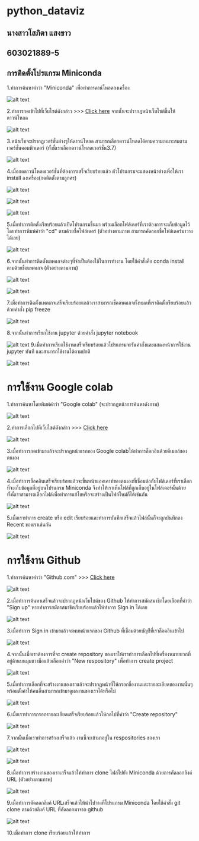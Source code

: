 # python_dataviz
## นางสาวโสภิตา  แสงขาว 
## 603021889-5 

## การติดตั้งโปรแกรม Miniconda
1.ทำการค้นหาคำว่า "Miniconda" เพื่อทำการดาน์โหลดลงเครื่อง

![alt text](1.1.1.png)

2.ทำการกดเข้าไปที่เว็บไซต์ดังกล่าว >>> [Click here](https://docs.conda.io/en/latest/miniconda.html)         จากนั้นจะปรากฎหน้าเว็บไซต์ขึ้นให้ดาวน์โหลด

![alt text](1.png)

3.หน้าเว็บจะปรากฏเวอร์ชั่นต่างๆให้ดาวน์โหลด สามารถเลือกดาวน์โหลดได้ตามความเหมาะสมตามเวอร์ชั่นคอมพิวเตอร์ (ทั้งนี้เราเลือกดาวน์โหลดเวอร์ชั่น3.7)

![alt text](2.png)

4.เมื่อกดดาวน์โหลดเวอร์ชั่นที่ต้องการเสร็จเรียบร้อยแล้ว ตัวโปรแกรมจะแสดงหน้าต่างเพื่อให้เรา install ลงเครื่อง(กดติดตั้งตามลูกศร)

![alt text](3.png)

![alt text](4.png)

![alt text](5.png)

5.เมื่อทำการติดตั้งเรียบร้อยแล้วเปิดโปรแกรมขึ้นมา พร้อมเลือกโฟล์เดอร์ที่เราต้องการจะเก็บข้อมูลไว้โดยทำการพิมพ์คำว่า "cd" ตามด้วยชื่อโฟล์เดอร์ (ตัวอย่างตามภาพ สามารถคัดลอกชื่อโฟล์เดอร์มาวางได้เลย)

![alt text](88.png) 

6.จากนั้นทำการติดตั้งแพคเกจต่างๆที่จำเป็นต้องใช้ในการทำงาน โดยใช้คำสั่งคือ conda install ตามด้วยชื่อแพคเกจ (ตัวอย่างตามภาพ)

![alt text](1.1.png) 

![alt text](1.2PNG.PNG)

7.เมื่อทำการติดตั้งแพคเกจเสร็จเรียบร้อยแลล้วเราสามารถเช็คอพคเกจทั้งหมดที่เราติดตั้งเรียบร้อยแล้วด้วยคำสั่ง pip freeze

![alt text](2.1.png)

8.จากนั้นทำการเรียกใช้งาน jupyter ด้วยคำสั่ง jupyter notebook

![alt text](2.2.png)
9.เมื่อทำการเรียกใช้งานเสร็จเรียบร้อยแล้วโปรแกรมจะรันคำสั่งและแสดงหน้าการใช้งาน jupyter ทันที และสามารถใช้งานได้ตามปกติ

![alt text](2.3.png)

# การใช้งาน Google colab
1.ทำการค้นหาโดยพิมพ์คำว่า "Google colab" (จะปรากฏหน้าการค้นหาดังภาพ)

![alt text](6.PNG)

2.ทำการเลือกไปที่เว็บไซต์ดังกล่าว >>> [Click here](https://colab.research.google.com/notebooks/welcome.ipynb)

![alt text](99.PNG)

3.เมื่อทำการกดเข้ามาแล้วจะปรากฎหน้าแรกของ Google colabให้ทำการล็อกอินด้วยอีเมลล์ของตนเอง

![alt text](7.PNG)

4.เมื่อทำการล็อคอินเสร็จเรียบร้อยแล้วจะขึ้นหน้าแอคเคาท์ของตนเองที่เชื่อมต่อกับโฟล์เดอร์ที่เราเลือกที่จะเก็บข้อมูลที่อยู่บนโปรแกรม Miniconda จึงทำให้เราเห็นไฟล์ที่ถูกเก็บอยู่ในโฟล์เดอร์นั้นด้วยทั้งนี้เราสามารถเลือกไฟล์เพื่อทำการแก้ไขหรือจะสร้างเป็นไฟล์ใหม่ก็ได้เช่นกัน

![alt text](8.PNG)

5.เมื่อเราทำการ create หรือ edit เรียบร้อยและทำการบันทึกเสร็จแล้วไฟล์นั้นก็จะถูกบันทึกลง Recent ของเราเช่นกัน

![alt text](77.PNG)

# การใช้งาน Github
1.ทำการค้นหาคำว่า "Github.com" >>> [Click here](https://github.com/)

![alt text](9.PNG)

2.เมื่อทำการค้นหาเสร็จแล้วจะปรากฏหน้าเว็บไซต์ของ Github ให้ทำการสมัคสมาชิกโดยเลือกที่คำว่า "Sign up" หากทำการสมัตรสมาชิกเรียบร้อยแล้วให้ทำการ Sign in ได้เลย

![alt text](10.PNG)

3.เมื่อทำการ Sign in เข้ามาแล้วจะพบหน้าแรกของ Github ที่เชื่อมด้วยบัญชีที่เราล็อคอินเข้าไป

![alt text](11.PNG)

4.จากนั้นเมื่อเราต้องการที่จะ create repository ของเราให้เราทำการเลือกไปที่เครื่องหมายบวกที่อยู่ด้านบนมุมขวามือแล้วเลือกคำว่า "New respository" เพื่อทำการ create project

![alt text](12.PNG)

5.เมื่อทำการเลือกที่จะสร้างงานของเราแล้วจะปรากฏหน้าที่ให้กรอกชื่องานและรายละเอียดของงานนั้นๆพร้อมตั้งค่าให้คนอื่นสามารถเข้ามาดูผลงานของเราได้หรือไม่

![alt text](13.PNG)

6.เมื่อเราทำการกรอกรายละเอียดเสร็จเรียบร้อยแล้วให้กดไปที่คำว่า "Create repository"

![alt text](66.PNG)

7.จากนั้นเมื่อเราทำการสร้างเสร็จแล้ว งานนี้จะเข้ามาอยู่ใน respositories ของเรา

![alt text](55.PNG)

![alt text](44.PNG)

8.เมื่อทำการสร้างงานของเราเสร็จแล้วให้ทำการ clone ไฟล์ไปยัง Miniconda ด้วยการคัดลอกลิงค์ URL (ตัวอย่างตามภาพ)

![alt text](15.PNG)

9.เมื่อทำการคัดลอกลิงค์ URLเสร็จแล้วให้นำไปวางที่โปรแกรม Miniconda โดยใช้คำสั่ง git clone ตามด้วยลิงค์ URL ที่คัดลอกมาจาก github 

![alt text](17.PNG)

10.เมื่อทำการ clone เรียบร้อยแล้วให้ทำการ